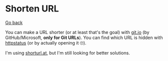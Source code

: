 # Shorten URL

[Go back](..)

You can make a URL shorter (or at least that's the goal) with [git.io](https://git.io/) (by GitHub/Microsoft, **only for Git URLs**). You can find which URL is hidden with [httpstatus](https://httpstatus.io/) (or by actually opening it 🙄).

I'm using [shorturl.at](https://www.shorturl.at/), but I'm still looking for better solutions.